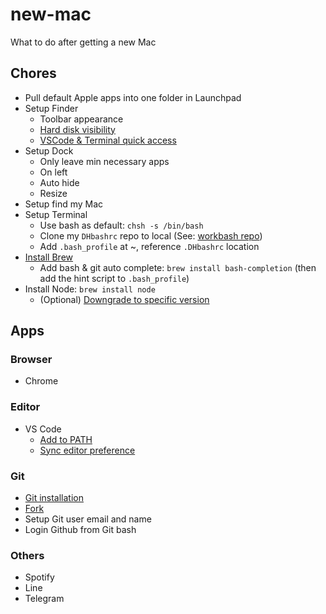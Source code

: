 # new-mac

What to do after getting a new Mac

## Chores

- Pull default Apple apps into one folder in Launchpad
- Setup Finder
  - Toolbar appearance
  - [Hard disk visibility](https://apple.stackexchange.com/questions/72821/how-do-i-make-the-hard-drive-visible-in-the-finder)
  - [VSCode & Terminal quick access](https://stackoverflow.com/questions/64040393/open-a-folder-in-vscode-through-finder-in-macos)
- Setup Dock
  - Only leave min necessary apps
  - On left
  - Auto hide
  - Resize
- Setup find my Mac
- Setup Terminal
  - Use bash as default: `chsh -s /bin/bash`
  - Clone my `DHbashrc` repo to local (See: [workbash repo](https://github.com/sailor95/work-bashrc/tree/master))
  - Add `.bash_profile` at ~, reference `.DHbashrc` location
- [Install Brew](https://brew.sh/)
  - Add bash & git auto complete: `brew install bash-completion` (then add the hint script to `.bash_profile`)
- Install Node: `brew install node`
  - (Optional) [Downgrade to specific version](https://medium.com/@georgeenathomas/3-step-process-to-downgrade-node-version-using-homebrew-bc0b0a72ae27)

## Apps

### Browser

- Chrome

### Editor

- VS Code
  - [Add to PATH](https://stackoverflow.com/questions/30065227/run-open-vscode-from-mac-terminal)
  - [Sync editor preference](https://code.visualstudio.com/docs/editor/settings-sync)

### Git

- [Git installation](https://git-scm.com/download/mac)
- [Fork](https://git-fork.com)
- Setup Git user email and name
- Login Github from Git bash

### Others

- Spotify
- Line
- Telegram
